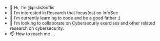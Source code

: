 - 👋 Hi, I’m @pislisSniflis
- 👀 I’m interested in Research that focus(es) on InfoSec
- 🌱 I’m currently learning to code and be a good father ;)
- 💞️ I’m looking to collaborate on Cybersecuriy exercises and other related research on cybersecurity.
- 📫 How to reach me ...

<!---
pislisSniflis/pislisSniflis is a ✨ special ✨ repository because its `README.md` (this file) appears on your GitHub profile.
You can click the Preview link to take a look at your changes.
--->
